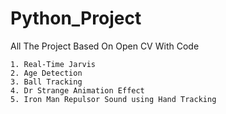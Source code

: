 # Python_Project
All The Project Based On Open CV With Code

```
1. Real-Time Jarvis
2. Age Detection
3. Ball Tracking
4. Dr Strange Animation Effect
5. Iron Man Repulsor Sound using Hand Tracking
```
